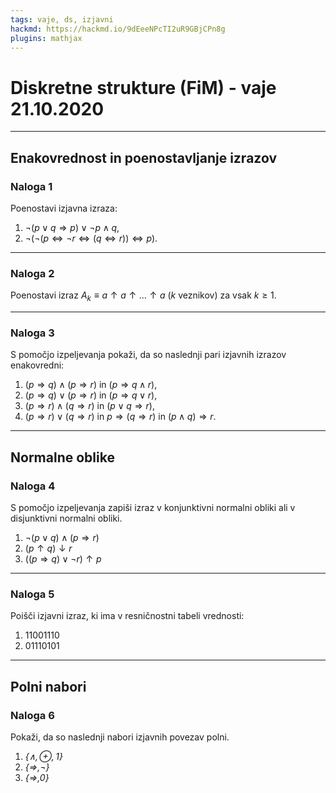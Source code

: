 ```yaml
---
tags: vaje, ds, izjavni
hackmd: https://hackmd.io/9dEeeNPcTI2uR9GBjCPn8g
plugins: mathjax
---
```

# Diskretne strukture (FiM) - vaje 21.10.2020

---

## Enakovrednost in poenostavljanje izrazov

### Naloga 1

Poenostavi izjavna izraza:

1. $\lnot (p \vee q \Rightarrow p) \vee \lnot p \wedge q$,
2. $\lnot(\lnot(p \Leftrightarrow \lnot r \Leftrightarrow (q \Leftrightarrow r)) \Leftrightarrow p)$.

---

### Naloga 2

Poenostavi izraz $A_k \equiv a \uparrow a \uparrow \ldots \uparrow a$ ($k$ veznikov) za vsak $k \geq 1$.

---

### Naloga 3

S pomočjo izpeljevanja pokaži, da so naslednji pari izjavnih izrazov enakovredni:

1. $(p\Rightarrow q)\wedge(p\Rightarrow r)$ in $(p\Rightarrow q\wedge r)$,
2. $(p\Rightarrow q)\vee(p\Rightarrow r)$ in $(p\Rightarrow q\vee r)$,
3. $(p\Rightarrow r)\wedge(q\Rightarrow r)$ in $(p\vee q\Rightarrow r)$,
4. $(p\Rightarrow r)\vee(q\Rightarrow r)$ in $p\Rightarrow (q\Rightarrow r)$ in $(p\wedge q)\Rightarrow r$.

---

## Normalne oblike

### Naloga 4

S pomočjo izpeljevanja zapiši izraz v konjunktivni normalni obliki ali v disjunktivni normalni obliki.

1. $\lnot (p \vee q) \wedge (p \Rightarrow r)$
2. $(p \uparrow q) \downarrow r$
3. $((p \Rightarrow q) \vee \lnot r) \uparrow p$

---

### Naloga 5

Poišči izjavni izraz, ki ima v resničnostni tabeli vrednosti:

1. $11001110$
2. $01110101$

---

## Polni nabori

### Naloga 6

Pokaži, da so naslednji nabori izjavnih povezav polni.

1. <i>$\{ \land, \oplus, 1 \}$</i>
2. <i>$\{ \Rightarrow, \lnot \}$</i>
3. <i>$\{ \Rightarrow, 0 \}$</i>
